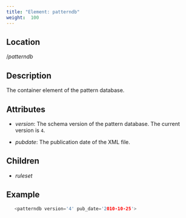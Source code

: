 ```yaml
---
title: "Element: patterndb"
weight:  100
---
```

<!-- DISCLAIMER: This file is based on the syslog-ng Open Source Edition documentation https://github.com/balabit/syslog-ng-ose-guides/commit/2f4a52ee61d1ea9ad27cb4f3168b95408fddfdf2 and is used under the terms of The syslog-ng Open Source Edition Documentation License. The file has been modified by Axoflow. -->


## Location

/*patterndb*



## Description

The container element of the pattern database.



## Attributes

  - *version*: The schema version of the pattern database. The current version is `4`.

  - *pubdate*: The publication date of the XML file.



## Children

  - *ruleset*


## Example

```c
   <patterndb version='4' pub_date='2010-10-25'>

```


